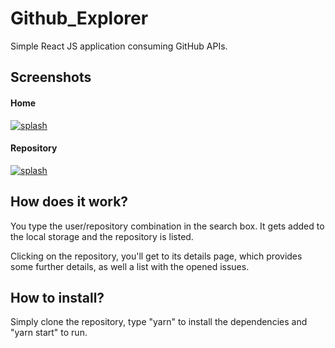 # Github_Explorer

Simple React JS application consuming GitHub APIs.

## Screenshots
#### Home
[![splash](https://i.imgur.com/O7qfHoj.png)]()

#### Repository
[![splash](https://i.imgur.com/UvXuyWk.png)]()

## How does it work?
You type the user/repository combination in the search box. It gets added to the local storage and the repository is listed.

Clicking on the repository, you'll get to its details page, which provides some further details, as well a list with the opened issues.

## How to install?
Simply clone the repository, type "yarn" to install the dependencies and "yarn start" to run.

